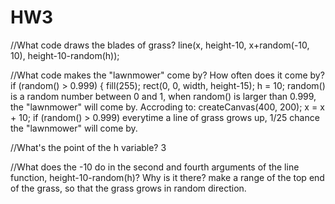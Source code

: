 # HW3
//What code draws the blades of grass?
  line(x, height-10, x+random(-10, 10), height-10-random(h));

//What code makes the "lawnmower" come by? How often does it come by?
  if (random() > 0.999) {
    fill(255);
    rect(0, 0, width, height-15);
    h = 10;
  random() is a random number between 0 and 1, when random() is larger than 0.999, the "lawnmower" will come by. 
  Accroding to: createCanvas(400, 200);
                x = x + 10;
                if (random() > 0.999)
  everytime a line of grass grows up, 1/25 chance the "lawnmower" will come by.
 
//What's the point of the h variable?
  3

//What does the -10 do in the second and fourth arguments of the line function, height-10-random(h)? Why is it there?
  make a range of the top end of the grass, so that the grass grows in random direction. 
